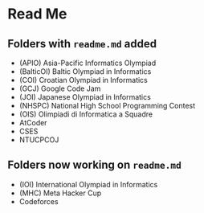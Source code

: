 # Read Me

## Folders with `readme.md` added

-   (APIO) Asia-Pacific Informatics Olympiad
-   (BalticOI) Baltic Olympiad in Informatics
-   (COI) Croatian Olympiad in Informatics
-   (GCJ) Google Code Jam
-   (JOI) Japanese Olympiad in Informatics
-   (NHSPC) National High School Programming Contest
-   (OIS) Olimpiadi di Informatica a Squadre
-   AtCoder
-   CSES
-   NTUCPCOJ

## Folders now working on `readme.md`

-   (IOI) International Olympiad in Informatics
-   (MHC) Meta Hacker Cup
-   Codeforces
